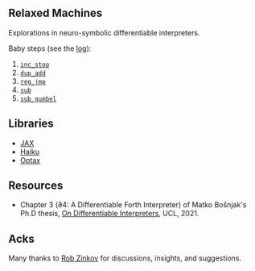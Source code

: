 Relaxed Machines
----------------

Explorations in neuro-symbolic differentiable interpreters.

Baby steps (see the [log](TODO.md#log)):
1. [`inc_stop`](inc_stop.py)
2. [`dup_add`](dup_add.py)
3. [`reg_jmp`](reg_jmp.py)
4. [`sub`](sub.py)
5. [`sub_gumbel`](sub_gumbel.py)

## Libraries
- [JAX](https://github.com/google/jax)
- [Haiku](https://github.com/deepmind/dm-haiku)
- [Optax](https://github.com/deepmind/optax)

## Resources
- Chapter 3 (∂4: A Differentiable Forth Interpreter) of Matko Bošnjak's Ph.D thesis, [On Differentiable Interpreters](https://discovery.ucl.ac.uk/id/eprint/10121772/), UCL, 2021.

## Acks

Many thanks to [Rob Zinkov](https://zinkov.com) for discussions, insights, and suggestions.
